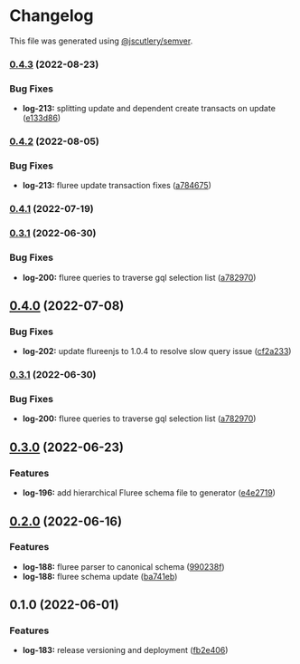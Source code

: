 # Changelog

This file was generated using [@jscutlery/semver](https://github.com/jscutlery/semver).

### [0.4.3](https://github.com/ikigai-github/logosphere/compare/fluree-0.4.2...fluree-0.4.3) (2022-08-23)

### Bug Fixes

- **log-213:** splitting update and dependent create transacts on update ([e133d86](https://github.com/ikigai-github/logosphere/commit/e133d8621b74cab0ee307ef4df7398685c5b12f5))

### [0.4.2](https://github.com/ikigai-github/logosphere/compare/fluree-0.4.1...fluree-0.4.2) (2022-08-05)

### Bug Fixes

- **log-213:** fluree update transaction fixes ([a784675](https://github.com/ikigai-github/logosphere/commit/a784675c8b90f588def4898b95c30cd485ad7630))

### [0.4.1](https://github.com/ikigai-github/logosphere/compare/fluree-0.4.0...fluree-0.4.1) (2022-07-19)

### [0.3.1](https://github.com/ikigai-github/logosphere/compare/fluree-0.3.0...fluree-0.3.1) (2022-06-30)

### Bug Fixes

- **log-200:** fluree queries to traverse gql selection list ([a782970](https://github.com/ikigai-github/logosphere/commit/a7829709ebfa6a01c4766120426ee2de26fcf655))

## [0.4.0](https://github.com/ikigai-github/logosphere/compare/fluree-0.3.0...fluree-0.4.0) (2022-07-08)

### Bug Fixes

- **log-202:** update flureenjs to 1.0.4 to resolve slow query issue ([cf2a233](https://github.com/ikigai-github/logosphere/commit/cf2a2333045a7c2750b8e0e2cd893772c8ee78fd))

### [0.3.1](https://github.com/ikigai-github/logosphere/compare/fluree-0.3.0...fluree-0.3.1) (2022-06-30)

### Bug Fixes

- **log-200:** fluree queries to traverse gql selection list ([a782970](https://github.com/ikigai-github/logosphere/commit/a7829709ebfa6a01c4766120426ee2de26fcf655))

## [0.3.0](https://github.com/ikigai-github/logosphere/compare/fluree-0.2.0...fluree-0.3.0) (2022-06-23)

### Features

- **log-196:** add hierarchical Fluree schema file to generator ([e4e2719](https://github.com/ikigai-github/logosphere/commit/e4e2719d0dfeb6019bfb7497463976cac02efe63))

## [0.2.0](https://github.com/ikigai-github/logosphere/compare/fluree-0.1.0...fluree-0.2.0) (2022-06-16)

### Features

- **log-188:** fluree parser to canonical schema ([990238f](https://github.com/ikigai-github/logosphere/commit/990238f375ef7ec4ade88c72bb3519d140d8578d))
- **log-188:** fluree schema update ([ba741eb](https://github.com/ikigai-github/logosphere/commit/ba741eb43e48576ab294d89dad63389d35b8dc42))

## 0.1.0 (2022-06-01)

### Features

- **log-183:** release versioning and deployment ([fb2e406](https://github.com/ikigai-github/logosphere/commit/fb2e4060161d0069c13ac8508982c36b3a7bbabb))
